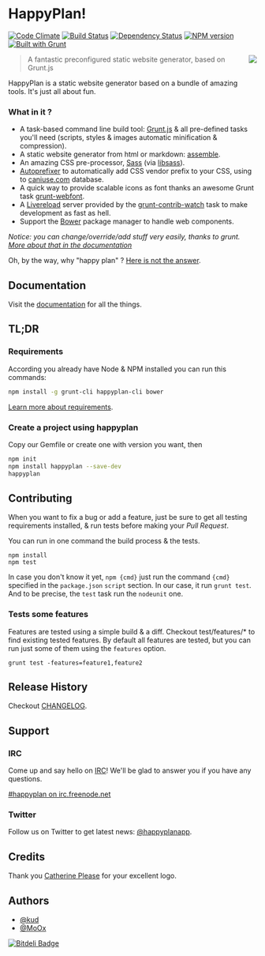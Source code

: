 # HappyPlan!

[![Code Climate](https://codeclimate.com/github/happyplan/happyplan.png)](https://codeclimate.com/github/happyplan/happyplan)
[![Build Status](https://travis-ci.org/happyplan/happyplan.png?branch=master)](https://travis-ci.org/happyplan/happyplan)
[![Dependency Status](https://gemnasium.com/happyplan/happyplan.png)](https://gemnasium.com/happyplan/happyplan)
[![NPM version](https://badge.fury.io/js/happyplan.png)](http://badge.fury.io/js/happyplan)
[![Built with Grunt](https://cdn.gruntjs.com/builtwith.png)](http://gruntjs.com/)

<img align="right" src="https://raw.github.com/happyplan/happyplan/master/logo.png" />

> A fantastic preconfigured static website generator, based on Grunt.js

HappyPlan is a static website generator based on a bundle of amazing tools.
It's just all about fun.

### What in it ?

* A task-based command line build tool: [Grunt.js](http://gruntjs.com/) & all pre-defined tasks you'll need (scripts, styles & images automatic minification & compression).
* A static website generator from html or markdown: [assemble](http://assemble.io/).
* An amazing CSS pre-processor, [Sass](http://sass-lang.com/) (via [libsass](https://github.com/hcatlin/libsass)).
* [Autoprefixer](https://github.com/ai/autoprefixer) to automatically add CSS vendor prefix to your CSS, using to [caniuse.com](http://caniuse.com/) database.
* A quick way to provide scalable icons as font thanks an awesome Grunt task [grunt-webfont](https://github.com/sapegin/grunt-webfont).
* A [Livereload](http://livereload.com/) server provided by the [grunt-contrib-watch](https://github.com/gruntjs/grunt-contrib-watch) task to make development as fast as hell.
* Support the [Bower](http://bower.io/) package manager to handle web components.

_Notice: you can change/override/add stuff very easily, thanks to grunt. [More about that in the documentation](https://github.com/happyplan/happyplan/blob/master/docs/2-Configuring-Project.md)_

Oh, by the way, why "happy plan" ? [Here is not the answer](http://www.youtube.com/watch?v=5zVVKXT8Vi0).

## Documentation

Visit the [documentation](docs) for all the things.

## TL;DR

### Requirements

According you already have Node & NPM installed you can run this commands:

```bash
npm install -g grunt-cli happyplan-cli bower
```

[Learn more about requirements](docs/0-Requirements.md).

### Create a project using happyplan

Copy our Gemfile or create one with version you want, then

```bash
npm init
npm install happyplan --save-dev
happyplan
```

## Contributing

When you want to fix a bug or add a feature, just be sure to get all testing requirements installed, & run tests before making your *Pull Request*.

You can run in one command the build process & the tests.

    npm install
    npm test

In case you don't know it yet, `npm {cmd}` just run the command `{cmd}` specified in the `package.json` `script` section. In our case, it run `grunt test`. And to be precise, the `test` task run the `nodeunit` one.

### Tests some features

Features are tested using a simple build & a diff.
Checkout test/features/* to find existing tested features.
By default all features are tested, but you can run just some of them using the `features` option.

    grunt test -features=feature1,feature2

## Release History

Checkout [CHANGELOG](CHANGELOG.md).

## Support

### IRC

Come up and say hello on [IRC](http://webchat.freenode.net/?channels=happyplan)! We'll be glad to answer you if you have any questions.

<a href="irc://irc.freenode.net/#happyplan">#happyplan on irc.freenode.net</a>

### Twitter

Follow us on Twitter to get latest news: [@happyplanapp](https://twitter.com/happyplanapp).

## Credits

Thank you [Catherine Please](http://www.catherineplease.com/) for your excellent logo.

## Authors

+ [@kud](https://github.com/kud)
+ [@MoOx](https://github.com/MoOx)


[![Bitdeli Badge](https://d2weczhvl823v0.cloudfront.net/happyplan/happyplan/trend.png)](https://bitdeli.com/free "Bitdeli Badge")

